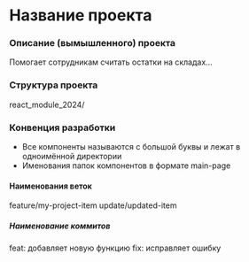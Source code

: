 # Название проекта

### Описание (вымышленного) проекта
Помогает сотрудникам считать остатки на складах...

### Структура проекта
react_module_2024/

### Конвенция разработки
- Все компоненты называются с большой буквы и лежат в одноимённой директории
- Именования папок компонентов в формате main-page

#### Наименования веток
feature/my-project-item
update/updated-item

##### Наименование коммитов
feat: добавляет новую функцию
fix: исправляет ошибку
